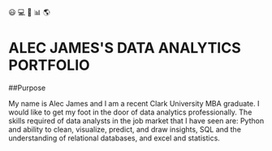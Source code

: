 :smiley: :computer: :orange_book: :bar_chart: :earth_americas:
# ALEC JAMES'S DATA ANALYTICS PORTFOLIO 
 
##Purpose

My name is Alec James and I am a recent Clark University MBA graduate. I would like to get my foot in the door of data analytics professionally. The skills required of data analysts in the job market that I have seen are: Python and ability to clean, visualize, predict, and draw insights, SQL and the understanding of relational databases, and excel and statistics. 
